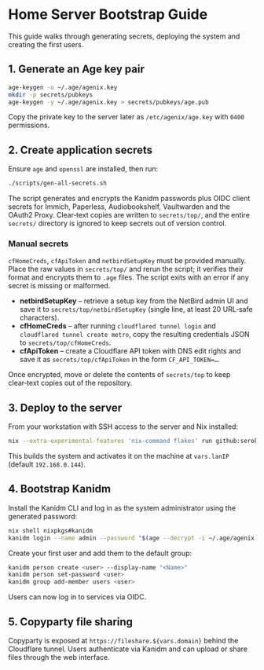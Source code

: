 # Home Server Bootstrap Guide

This guide walks through generating secrets, deploying the system and creating the first users.

## 1. Generate an Age key pair

```bash
age-keygen -o ~/.age/agenix.key
mkdir -p secrets/pubkeys
age-keygen -y ~/.age/agenix.key > secrets/pubkeys/age.pub
```
Copy the private key to the server later as `/etc/agenix/age.key` with `0400` permissions.

## 2. Create application secrets

Ensure `age` and `openssl` are installed, then run:

```bash
./scripts/gen-all-secrets.sh
```
The script generates and encrypts the Kanidm passwords plus OIDC client secrets for Immich, Paperless, Audiobookshelf, Vaultwarden and the OAuth2 Proxy.  Clear‑text copies are written to `secrets/top/`, and the entire `secrets/` directory is ignored to keep secrets out of version control.

### Manual secrets
`cfHomeCreds`, `cfApiToken` and `netbirdSetupKey` must be provided manually. Place the raw values in `secrets/top/` and rerun the script; it verifies their format and encrypts them to `.age` files. The script exits with an error if any secret is missing or malformed.

- **netbirdSetupKey** – retrieve a setup key from the NetBird admin UI and save it to `secrets/top/netbirdSetupKey` (single line, at least 20 URL‑safe characters).
- **cfHomeCreds** – after running `cloudflared tunnel login` and `cloudflared tunnel create metro`, copy the resulting credentials JSON to `secrets/top/cfHomeCreds`.
- **cfApiToken** – create a Cloudflare API token with DNS edit rights and save it as `secrets/top/cfApiToken` in the form `CF_API_TOKEN=…`.

Once encrypted, move or delete the contents of `secrets/top` to keep clear‑text copies out of the repository.

## 3. Deploy to the server

From your workstation with SSH access to the server and Nix installed:

```bash
nix --extra-experimental-features 'nix-command flakes' run github:serokell/deploy-rs -- .#home-server
```
This builds the system and activates it on the machine at `vars.lanIP` (default `192.168.0.144`).

## 4. Bootstrap Kanidm

Install the Kanidm CLI and log in as the system administrator using the generated password:

```bash
nix shell nixpkgs#kanidm
kanidm login --name admin --password "$(age --decrypt -i ~/.age/agenix.key secrets/kanidmSysAdminPass.age)"
```
Create your first user and add them to the default group:

```bash
kanidm person create <user> --display-name "<Name>"
kanidm person set-password <user>
kanidm group add-member users <user>
```
Users can now log in to services via OIDC.

## 5. Copyparty file sharing

Copyparty is exposed at `https://fileshare.${vars.domain}` behind the Cloudflare tunnel. Users authenticate via Kanidm and can upload or share files through the web interface.
